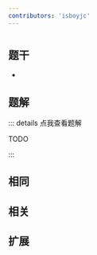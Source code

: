 ```yaml
---
contributors: 'isboyjc'
---
```


# 


## 题干

- 



## 题解

::: details 点我查看题解

  TODO

:::



## 相同


## 相关


## 扩展

